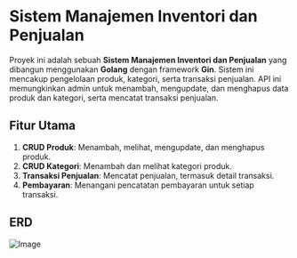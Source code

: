 # Sistem Manajemen Inventori dan Penjualan

Proyek ini adalah sebuah **Sistem Manajemen Inventori dan Penjualan** yang dibangun menggunakan **Golang** dengan framework **Gin**. Sistem ini mencakup pengelolaan produk, kategori, serta transaksi penjualan. API ini memungkinkan admin untuk menambah, mengupdate, dan menghapus data produk dan kategori, serta mencatat transaksi penjualan.

## Fitur Utama

1. **CRUD Produk**: Menambah, melihat, mengupdate, dan menghapus produk.
2. **CRUD Kategori**: Menambah dan melihat kategori produk.
3. **Transaksi Penjualan**: Mencatat penjualan, termasuk detail transaksi.
4. **Pembayaran**: Menangani pencatatan pembayaran untuk setiap transaksi.

## ERD 
![Image](https://github.com/user-attachments/assets/29aea898-0fe5-46b0-af00-fee02a9e5513)
